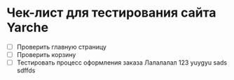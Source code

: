 # Чек-лист для тестирования сайта Yarche

- [ ] Проверить главную страницу
- [ ] Проверить корзину
- [ ] Тестировать процесс оформления заказа
Лалалалал
123
yuygyu
sads
sdffds
